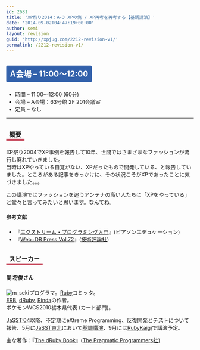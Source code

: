 ```yaml
---
id: 2681
title: 'XP祭り2014：A-3 XPの俺 / XP再考を再考する【基調講演】'
date: '2014-09-02T04:47:19+00:00'
author: semi
layout: revision
guid: 'http://xpjug.com/2212-revision-v1/'
permalink: /2212-revision-v1/
---
```


## <span style="color:#FFFFFF; background-color:#3261AB; margin:0 0 30px 0; padding:10px 10px; border-radius:4px; line-height:2.5;">A会場 – 11:00〜12:00</span>

- 時間 – 11:00〜12:00 (60分)
- 会場 – A会場：63号館 2F 201会議室
- 定員 – なし

---

### <span style="margin:0 0 10px 0; padding:2px 8px; border-width:0 0 5px 0; border-color:#C6485B; border-style:solid; line-height:2.5;">概要</span>

XP祭り2004でXP事例を報告して10年、世間ではさまざまなファッションが流行し廃れていきました。  
当時はXPやっている自覚がない、XPだったもので開発している、と報告していました。ところがある記事をきっかけに、その状況こそがXPであったことに気づきました。。。

この講演ではファッションを追うアンテナの高い人たちに「XPをやっている」と堂々と言ってみたいと思います。なんてね。

#### <span style="line-height:1.5;">参考文献</span>

- 『[エクストリーム・プログラミング入門](http://www.amazon.co.jp/dp/489471275X)』(ピアソンエデュケーション)
- 『[Web+DB Press Vol.72](http://gihyo.jp/magazine/wdpress/archive/2013/vol72)』([技術評論社](http://gihyo.jp/))

### <span style="margin:0 0 10px 0; padding:2px 8px; border-width:0 0 5px 0; border-color:#C6485B; border-style:solid; line-height:2.5;">スピーカー</span>

#### <span style="line-height:1.5;">関 将俊さん</span>

![m_seki](http://xpjug.com/wp-content/uploads/2014/08/m_seki.png)プログラマ。[Ruby](https://www.ruby-lang.org)コミッタ。  
[ERB](http://www2a.biglobe.ne.jp/seki/ruby/erb.html), [dRuby](http://www2a.biglobe.ne.jp/seki/ruby/druby.html), [Rinda](http://www2a.biglobe.ne.jp/seki/ruby/d208.html)の作者。  
ポケモンWCS2010栃木県代表 (カード部門)。

[JaSST’04](http://jasst.jp/archives/jasst04.html)以降、不定期にeXtreme Programming、反復開発とテストについて報告、5月に[JaSST東北](http://jasst.jp/symposium/jasst14tohoku.html)において[基調講演](http://jasst.jp/symposium/jasst14tohoku/outline.html)、9月には[RubyKaigi](http://rubykaigi.org/2014)で講演予定。

主な著作：『[The dRuby Book](http://pragprog.com/book/sidruby/the-druby-book)』([The Pragmatic Programmers社](http://pragprog.com/))